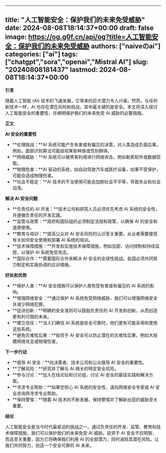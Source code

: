 
---
title: "人工智能安全：保护我们的未来免受威胁"
date: 2024-08-08T18:14:37+00:00
draft: false
image: https://og.g0f.cn/api/og?title=人工智能安全：保护我们的未来免受威胁
authors: ["naiveのai"]
categories: ["ai"]
tags: ["chatgpt","sora","openai","Mistral AI"]
slug: "20240808181437"
lastmod: 2024-08-08T18:14:37+00:00
---
**引言**

随着人工智能 (AI) 技术的飞速发展，它带来的巨大潜力令人兴奋。然而，与任何新技术一样，AI 也存在潜在风险和挑战，其中最关键的是安全。本文将深入探讨人工智能安全的重要性，并阐明保护我们的未来免受 AI 威胁的必要措施。

**正文**

**AI 安全的重要性**

* **伦理挑战：**AI 系统可能产生有害或有偏见的决策，对人类造成负面后果。例如，面部识别算法可能歧视某些种族或性别群体。
* **网络威胁：**AI 系统可以被黑客利用进行网络攻击，例如勒索软件或数据窃取。
* **物理危害：**AI 驱动的系统，如自动驾驶汽车或医疗设备，如果不受保护，可能会造成物理伤害。
* **社会不稳定：**AI 技术的不当使用可能会加剧社会不平等，导致失业和社会动荡。

**解决 AI 安全问题**

* **负责任的 AI 开发：**技术公司和研究人员必须优先考虑 AI 系统的安全性，并遵循负责任的开发实践。
* **监管与政策：**政府和国际组织必须制定法规和政策，以确保 AI 的安全和道德使用。
* **教育与培训：**提高公众对 AI 安全风险的认识至关重要。从业者需要接受有关如何安全使用和部署 AI 系统的培训。
* **技术保障措施：**开发和实施技术保障措施，例如加密、访问控制和持续监控，以保护 AI 系统免受攻击。
* **国际合作：**需要国际合作来解决 AI 安全的全球性挑战。各国必须共同努力制定和实施协调的应对措施。

**好处和优势**

* **保护人类：**AI 安全措施可以保护人类免受有害或有偏见的 AI 系统的影响。
* **增强网络安全：**通过保护 AI 系统免受网络威胁，我们可以增强网络安全并减少网络犯罪。
* **促进创新：**明确的安全准则可以鼓励负责任的 AI 开发和创新，从而创造更有利可图的未来。
* **建立信任：**当人们确信 AI 系统是安全可靠时，他们更有可能采用和使用这些系统。
* **避免灾难性后果：**投资于 AI 安全可以防止潜在的灾难性后果，例如大规模网络攻击或物理伤害。

**下一步行动**

* **倡导 AI 安全：**向决策者、技术公司和公众倡导 AI 安全的重要性。
* **了解风险：**研究并了解与 AI 相关的特定安全风险。
* **参与讨论：**加入在线论坛和讨论组，讨论 AI 安全的最佳实践和解决方案。
* **寻求专业帮助：**如果您担心 AI 系统的安全性，请向网络安全专家或 AI 安全咨询师寻求专业帮助。
* **保持警惕：**随着 AI 技术的不断发展，保持警惕并了解新出现的威胁至关重要。

**结论**

人工智能安全是当今时代最紧迫的挑战之一。通过负责任的开发、监管、教育和技术保障措施，我们可以保护我们的未来免受 AI 威胁。投资于 AI 安全不仅明智，而且至关重要，因为它将确保我们利用 AI 的全部潜力，同时减轻其潜在风险。让我们共同努力，创造一个安全可靠的 AI 未来。